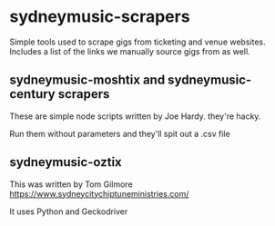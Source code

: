# sydneymusic-scrapers

Simple tools used to scrape gigs from ticketing and venue websites. Includes a list of the links we manually source gigs from as well.


## sydneymusic-moshtix and sydneymusic-century scrapers

These are simple node scripts written by Joe Hardy. they're hacky.

Run them without parameters and they'll spit out a .csv file


## sydneymusic-oztix

This was written by Tom Gilmore https://www.sydneycitychiptuneministries.com/

It uses Python and Geckodriver
